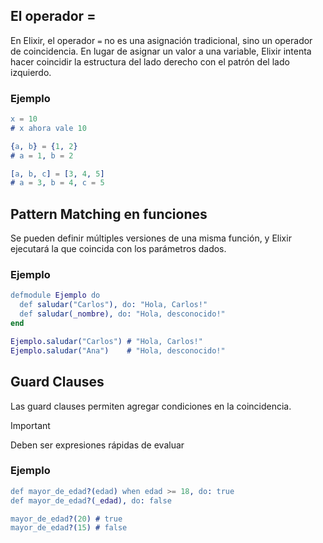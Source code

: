 ## El operador =
En Elixir, el operador `=` no es una asignación tradicional, sino un operador de coincidencia. En lugar de asignar un valor a una variable, Elixir intenta hacer coincidir la estructura del lado derecho con el patrón del lado izquierdo.
### Ejemplo
```erlang
x = 10
# x ahora vale 10

{a, b} = {1, 2}
# a = 1, b = 2

[a, b, c] = [3, 4, 5]
# a = 3, b = 4, c = 5
```

## Pattern Matching en funciones
Se pueden definir múltiples versiones de una misma función, y Elixir ejecutará la que coincida con los parámetros dados.
### Ejemplo
```erlang
defmodule Ejemplo do
  def saludar("Carlos"), do: "Hola, Carlos!"
  def saludar(_nombre), do: "Hola, desconocido!"
end

Ejemplo.saludar("Carlos") # "Hola, Carlos!"
Ejemplo.saludar("Ana")    # "Hola, desconocido!"
```

## Guard Clauses
Las guard clauses permiten agregar condiciones en la coincidencia.

>[!important]
> Deben ser expresiones rápidas de evaluar

### Ejemplo
```erlang
def mayor_de_edad?(edad) when edad >= 18, do: true
def mayor_de_edad?(_edad), do: false

mayor_de_edad?(20) # true
mayor_de_edad?(15) # false
```